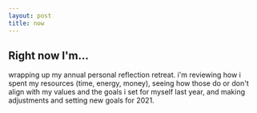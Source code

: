 ```yaml
---
layout: post
title: now
---
```


## Right now I'm...

wrapping up my annual personal reflection retreat. i'm reviewing how i spent my resources (time, energy, money), seeing how those do or don't align with my values and the goals i set for myself last year, and making adjustments and setting new goals for 2021. 
